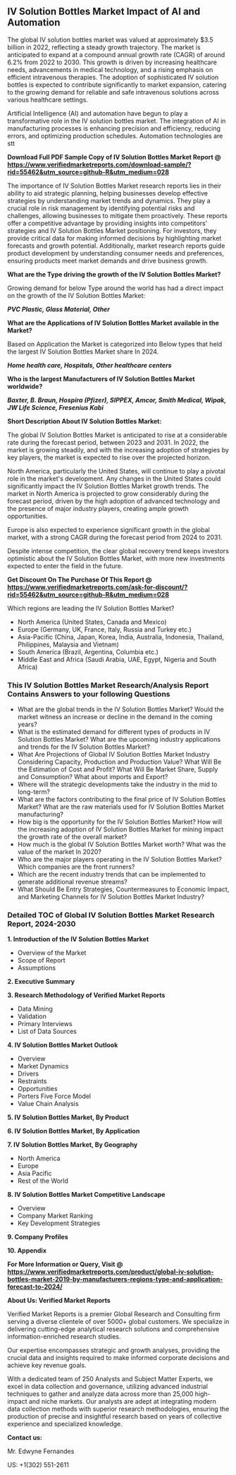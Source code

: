<h2>IV Solution Bottles Market Impact of AI and Automation</h2><p>The global IV solution bottles market was valued at approximately $3.5 billion in 2022, reflecting a steady growth trajectory. The market is anticipated to expand at a compound annual growth rate (CAGR) of around 6.2% from 2022 to 2030. This growth is driven by increasing healthcare needs, advancements in medical technology, and a rising emphasis on efficient intravenous therapies. The adoption of sophisticated IV solution bottles is expected to contribute significantly to market expansion, catering to the growing demand for reliable and safe intravenous solutions across various healthcare settings.</p><p>Artificial Intelligence (AI) and automation have begun to play a transformative role in the IV solution bottles market. The integration of AI in manufacturing processes is enhancing precision and efficiency, reducing errors, and optimizing production schedules. Automation technologies are stt</p><p id="" class=""><strong>Download Full PDF Sample Copy of IV Solution Bottles Market Report @ <a href="https://www.verifiedmarketreports.com/download-sample/?rid=55462&utm_source=github-R&utm_medium=028" target="_blank">https://www.verifiedmarketreports.com/download-sample/?rid=55462&utm_source=github-R&utm_medium=028</a></strong></p><p>The importance of&nbsp;IV Solution Bottles Market research reports lies in their ability to aid strategic planning, helping businesses develop effective strategies by understanding market trends and dynamics. They play a crucial role in risk management by identifying potential risks and challenges, allowing businesses to mitigate them proactively. These reports offer a competitive advantage by providing insights into competitors' strategies and IV Solution Bottles Market positioning. For investors, they provide critical data for making informed decisions by highlighting market forecasts and growth potential. Additionally, market research reports guide product development by understanding consumer needs and preferences, ensuring products meet market demands and drive business growth.</p><p><strong>What are the&nbsp;Type driving the growth of the IV Solution Bottles Market?</strong></p><p id="" class="">Growing demand for below Type around the world has had a direct impact on the growth of the IV Solution Bottles Market:</p><em><strong>PVC Plastic, Glass Material, Other</strong></em></p><strong>What are the&nbsp;Applications&nbsp;of IV Solution Bottles Market available in the Market?</strong></p><p id="" class="">Based on Application the Market is categorized into Below types that held the largest IV Solution Bottles Market share In 2024.</p><em><strong>Home health care, Hospitals, Other healthcare centers</strong></em></p><strong>Who is the largest Manufacturers of IV Solution Bottles Market worldwide?</strong></p><p><em><strong>Baxter, B. Braun, Hospira (Pfizer), SIPPEX, Amcor, Smith Medical, Wipak, JW Life Science, Fresenius Kabi</strong></em></p><p id="" class=""><strong>Short Description About IV Solution Bottles Market:</strong></p><p>The global IV Solution Bottles Market is anticipated to rise at a considerable rate during the forecast period, between 2023 and 2031. In 2022, the market is growing steadily, and with the increasing adoption of strategies by key players, the market is expected to rise over the projected horizon.</p><p>North America, particularly the United States, will continue to play a pivotal role in the market's development. Any changes in the United States could significantly impact the IV Solution Bottles Market growth trends. The market in North America is projected to grow considerably during the forecast period, driven by the high adoption of advanced technology and the presence of major industry players, creating ample growth opportunities.</p><p>Europe is also expected to experience significant growth in the global market, with a strong CAGR during the forecast period from 2024 to 2031.</p><p>Despite intense competition, the clear global recovery trend keeps investors optimistic about the IV Solution Bottles Market, with more new investments expected to enter the field in the future.</p><p id="" class=""><strong>Get Discount On The Purchase Of This Report @ <a href="https://www.verifiedmarketreports.com/ask-for-discount/?rid=55462&utm_source=github-R&utm_medium=028" target="_blank">https://www.verifiedmarketreports.com/ask-for-discount/?rid=55462&utm_source=github-R&utm_medium=028</a></strong></p>Which regions are leading the IV Solution Bottles Market?</p><ul><li>North America (United States, Canada and Mexico)</li><li>Europe (Germany, UK, France, Italy, Russia and Turkey etc.)</li><li>Asia-Pacific (China, Japan, Korea, India, Australia, Indonesia, Thailand, Philippines, Malaysia and Vietnam)</li><li>South America (Brazil, Argentina, Columbia etc.)</li><li>Middle East and Africa (Saudi Arabia, UAE, Egypt, Nigeria and South Africa)</li></ul><h3 id="" class="">This IV Solution Bottles Market Research/Analysis Report Contains Answers to your following Questions</h3><ul><li>What are the global trends in the IV Solution Bottles Market? Would the market witness an increase or decline in the demand in the coming years?</li><li>What is the estimated demand for different types of products in IV Solution Bottles Market? What are the upcoming industry applications and trends for the IV Solution Bottles Market?</li><li>What Are Projections of Global IV Solution Bottles Market Industry Considering Capacity, Production and Production Value? What Will Be the Estimation of Cost and Profit? What Will Be Market Share, Supply and Consumption? What about imports and Export?</li><li>Where will the strategic developments take the industry in the mid to long-term?</li><li>What are the factors contributing to the final price of IV Solution Bottles Market? What are the raw materials used for IV Solution Bottles Market manufacturing?</li><li>How big is the opportunity for the IV Solution Bottles Market? How will the increasing adoption of IV Solution Bottles Market for mining impact the growth rate of the overall market?</li><li>How much is the global IV Solution Bottles Market worth? What was the value of the market In 2020?</li><li>Who are the major players operating in the IV Solution Bottles Market? Which companies are the front runners?</li><li>Which are the recent industry trends that can be implemented to generate additional revenue streams?</li><li>What Should Be Entry Strategies, Countermeasures to Economic Impact, and Marketing Channels for IV Solution Bottles Market Industry?</li></ul><h3 id="" class="">Detailed TOC of Global IV Solution Bottles Market Research Report, 2024-2030</h3><p id="" class=""><strong>1. Introduction of the IV Solution Bottles Market</strong></p><ul><li>Overview of the Market</li><li>Scope of Report</li><li>Assumptions</li></ul><p id="" class=""><strong>2. Executive Summary</strong></p><p id="" class=""><strong>3. Research Methodology of Verified Market Reports</strong></p><ul><li>Data Mining</li><li>Validation</li><li>Primary Interviews</li><li>List of Data Sources</li></ul><p id="" class=""><strong>4. IV Solution Bottles Market Outlook</strong></p><ul><li>Overview</li><li>Market Dynamics</li><li>Drivers</li><li>Restraints</li><li>Opportunities</li><li>Porters Five Force Model</li><li>Value Chain Analysis</li></ul><p id="" class=""><strong>5. IV Solution Bottles Market, By Product</strong></p><p id="" class=""><strong>6. IV Solution Bottles Market, By Application</strong></p><p id="" class=""><strong>7. IV Solution Bottles Market, By Geography</strong></p><ul><li>North America</li><li>Europe</li><li>Asia Pacific</li><li>Rest of the World</li></ul><p id="" class=""><strong>8. IV Solution Bottles Market Competitive Landscape</strong></p><ul><li>Overview</li><li>Company Market Ranking</li><li>Key Development Strategies</li></ul><p id="" class=""><strong>9. Company Profiles</strong></p><p id="" class=""><strong>10. Appendix</strong></p><p id="" class=""><strong>For More Information or Query, Visit @ <a href="https://www.verifiedmarketreports.com/product/global-iv-solution-bottles-market-2019-by-manufacturers-regions-type-and-application-forecast-to-2024/" target="_blank">https://www.verifiedmarketreports.com/product/global-iv-solution-bottles-market-2019-by-manufacturers-regions-type-and-application-forecast-to-2024/</a></strong></p><p id="" class=""><strong>About Us: Verified Market Reports</strong></p><p id="" class="">Verified Market Reports is a premier Global Research and Consulting firm serving a diverse clientele of over 5000+ global customers. We specialize in delivering cutting-edge analytical research solutions and comprehensive information-enriched research studies.</p><p id="" class="">Our expertise encompasses strategic and growth analyses, providing the crucial data and insights required to make informed corporate decisions and achieve key revenue goals.</p><p id="" class="">With a dedicated team of 250 Analysts and Subject Matter Experts, we excel in data collection and governance, utilizing advanced industrial techniques to gather and analyze data across more than 25,000 high-impact and niche markets. Our analysts are adept at integrating modern data collection methods with superior research methodologies, ensuring the production of precise and insightful research based on years of collective experience and specialized knowledge.</p><p id="" class=""><strong>Contact us:</strong></p><p id="" class="">Mr. Edwyne Fernandes</p><p id="" class="">US: +1(302) 551-2611</p>